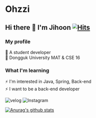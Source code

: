 # Ohzzi

## Hi there 👋 I'm Jihoon [![Hits](https://hits.seeyoufarm.com/api/count/incr/badge.svg?url=https%3A%2F%2Fgithub.com%2FOhzzi&count_bg=%2379C83D&title_bg=%23555555&icon=&icon_color=%23E7E7E7&title=hits&edge_flat=false)](https://hits.seeyoufarm.com)  

### My profile
🌱 A student developer  
🔭 Dongguk University MAT & CSE 16  

### What I'm learning 
⚡ I'm interested in Java, Spring, Back-end  
⚡ I want to be a back-end developer   

![velog](https://img.shields.io/badge/Velog-11B48A?style=flat-square&logo=Vimeo&logoColor=white&link=https://velog.io/@ohzzi)
![Instagram](https://img.shields.io/badge/instagram-E4405F?style=flat-square&logo=instagram&logoColor=white&link=https://www.instagram.com/oh_zzi_/)

[![Anurag's github stats](https://github-readme-stats.vercel.app/api?username=Ohzzi&show_icons=true&theme=solarized-light)](https://github.com/anuraghazra/github-readme-stats) 

<!--
**Ohzzi/Ohzzi** is a ✨ _special_ ✨ repository because its `README.md` (this file) appears on your GitHub profile.

Here are some ideas to get you started:

- 🔭 I’m currently working on ...
- 🌱 I’m currently learning ...
- 👯 I’m looking to collaborate on ...
- 🤔 I’m looking for help with ...
- 💬 Ask me about ...
- 📫 How to reach me: ...
- 😄 Pronouns: ...
- ⚡ Fun fact: ...
-->
